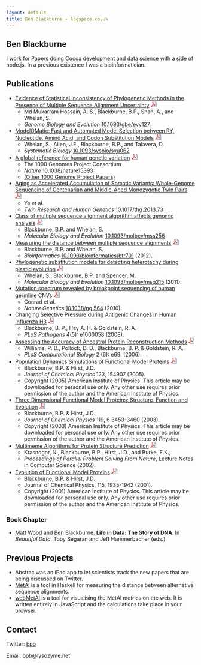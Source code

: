 ```yaml
---
layout: default
title: Ben Blackburne - logspace.co.uk
---
```


Ben Blackburne
--------------

I work for [Papers](http://papersapp.com/) doing Cocoa development and data science with a side of node.js. In a previous existence I was a bioinformatician.

Publications
------

-   [Evidence of Statistical Inconsistency of Phylogenetic Methods in the Presence of Multiple Sequence Alignment Uncertainty](http://dx.doi.org/10.1093/gbe/evv127) [![](/icons/pdf.png)](http://gbe.oxfordjournals.org/content/7/8/2102.full.pdf)
    -   Md Mukarram Hossain, A. S., Blackburne, B.P., Shah, A., and Whelan, S.
    -   *Genome Biology and Evolution* [10.1093/gbe/evv127.](http://dx.doi.org/10.1093/gbe/evv127)
-   [ModelOMatic: Fast and Automated Model Selection between RY, Nucleotide, Amino Acid, and Codon Substitution Models](http://dx.doi.org/10.1093/sysbio/syu062) [![](/icons/pdf.png)](http://sysbio.oxfordjournals.org/content/early/2014/10/07/sysbio.syu062.full.pdf)
    -   Whelan, S., Allen, J.E., Blackburne, B.P., and Talavera, D.
    -   *Systematic Biology* [10.1093/sysbio/syu062](http://dx.doi.org/10.1093/sysbio/syu062)
-   [A global reference for human genetic variation](http://dx.doi.org/10.1038/nature15393) [![](/icons/pdf.png)](http://www.nature.com/nature/journal/v526/n7571/pdf/nature15393.pdf)
    -   The 1000 Genomes Project Consortium
    -   *Nature* [10.1038/nature15393](http://dx.doi.org/10.1038/nature15393)
    -   [(Other 1000 Genome Project Papers)](http://www.ncbi.nlm.nih.gov/pubmed/?term=Blackburne%2C+Ben%5BFull+Investigator+Name%5D+AND+1000+Genomes+Project+Consortium)
-   [Aging as Accelerated Accumulation of Somatic Variants: Whole-Genome Sequencing of Centenarian and Middle-Aged Monozygotic Twin Pairs](http://dx.doi.org/10.1017/thg.2013.73) [![](/icons/pdf.png)](http://journals.cambridge.org/download.php?file=%2FTHG%2FTHG16_06%2FS183242741300073Xa.pdf&code=de031fc8e442abb0954f7b01a59f9543)
    -   Ye et al.
    -   *Twin Research and Human Genetics* [10.1017/thg.2013.73](http://dx.doi.org/10.1017/thg.2013.73)
-   [Class of multiple sequence alignment algorithm affects genomic analysis](http://dx.doi.org/10.1093/molbev/mss256) [![](/icons/pdf.png)](http://mbe.oxfordjournals.org/content/early/2012/12/04/molbev.mss256.full.pdf)
    -   Blackburne, B.P. and Whelan, S.
    -   *Molecular Biology and Evolution* [10.1093/molbev/mss256](http://dx.doi.org/10.1093/molbev/mss256)
-   [Measuring the distance between multiple sequence alignments](http://dx.doi.org/10.1093/bioinformatics/btr701) [![](/icons/pdf.png)](http://bioinformatics.oxfordjournals.org/content/28/4/495.full.pdf)
    -   Blackburne, B.P. and Whelan, S.
    -   *Bioinformatics* [10.1093/bioinformatics/btr701](http://dx.doi.org/10.1093/bioinformatics/btr701) (2012).
-   [Phylogenetic substitution models for detecting heterotachy during plastid evolution](http://dx.doi.org/10.1093/molbev/msq215) [![](/icons/pdf.png)](http://mbe.oxfordjournals.org/content/28/1/449.full.pdf)
    -   Whelan, S., Blackburne, B.P. and Spencer, M.
    -   *Molecular Biology and Evolution* [10.1093/molbev/msq215](http://dx.doi.org/10.1093/molbev/nmsq215) (2011).
-   [Mutation spectrum revealed by breakpoint sequencing of human germline CNVs](http://dx.doi.org/10.1038/ng.564) [![](/icons/pdf.png)](http://rdcu.be/g1Wf)
    -   Conrad et al.
    -   *Nature Genetics* [10.1038/ng.564](http://dx.doi.org/10.1038/ng.564) (2010).
-   [Changing Selective Pressure during Antigenic Changes in Human Influenza H3](http://dx.doi.org/10.1371/journal.ppat.1000058) [![](/icons/pdf.png)](http://dx.plos.org/10.1371/journal.ppat.1000058.pdf)
    -   Blackburne, B. P., Hay A. H. & Goldstein, R. A.
    -   *PLoS Pathogens* 4(5): e1000058 (2008).
-   [Assessing the Accuracy of Ancestral Protein Reconstruction Methods](http://dx.doi.org/10.1371/journal.pcbi.0020069) [![](/icons/pdf.png)](http://dx.plos.org/10.1371/journal.pcbi.0020069.pdf)
    -   Williams, P. D., Pollock, D. D., Blackburne, B. P. & Goldstein, R. A.
    -   *PLoS Computational Biology* 2 (6): e69. (2006).
-   [Population Dynamics Simulations of Functional Model Proteins](http://dx.doi.org/10.1063/1.2056545) [![](/icons/pdf.png)](papers/FMP-Population-Dynamics.pdf)
    -   Blackburne, B.P. & Hirst, J.D.
    -   *Journal of Chemical Physics* 123, 154907 (2005).
    -   <div class="copy">Copyright (2005) American Institute of Physics. This article may be downloaded for personal use only. Any other use requires prior permission of the author and the American Institute of Physics.</div>
-   [Three Dimensional Functional Model Proteins: Structure, Function and Evolution](http://dx.doi.org/10.1063/1.1590310) [![](/icons/pdf.png)](/papers/3D-Functional-Model-Proteins.pdf)
    -   Blackburne, B.P. & Hirst, J.D.
    -   *Journal of Chemical Physics* 119, 6 3453-3460 (2003).
    -   <div class="copy">Copyright (2003) American Institute of Physics. This article may be downloaded for personal use only. Any other use requires prior permission of the author and the American Institute of Physics.</div>
-   [Multimeme Algorithms for Protein Structure Prediction](http://www.springerlink.com/content/1valvewbl7ycy0bm/?p=927a9c48a5ab42b1b23b90c842a7ec89&pi=5) [![](/icons/pdf.png)](papers/ppsn2002.pdf)
    -   Krasnogor, N., Blackburne, B.P., Hirst, J.D., and Burke, E.K.,
    -   *Proceedings of Parallel Problem Solving From Nature*, Lecture Notes in Computer Science (2002).
-   [Evolution of Functional Model Proteins](http://dx.doi.org/10.1063/1.1383051) [![](/icons/pdf.png)](/papers/Evolution-of-Functional-Model-Proteins.pdf)
    -   Blackburne, B.P. & Hirst, J.D.
    -   Journal of Chemical Physics, 115, 1935-1942 (2001).
    -   <div class="copy">Copyright (2001) American Institute of Physics. This article may be downloaded for personal use only. Any other use requires prior permission of the author and the American Institute of Physics.</div>

### Book Chapter

-   Matt Wood and Ben Blackburne. **Life in Data: The Story of DNA**. In *Beautiful Data*, Toby Segaran and Jeff Hammerbacher (eds.)

Previous Projects
-----------------

* Abstrac was an iPad app to let scientists track the new papers that are being discussed on Twitter.
* [MetAl](http://kumiho.smith.man.ac.uk/whelan/software/metal/) is a tool in Haskell for measuring the distance between alternative sequence alignments.
* [webMetAl](https://github.com/benb/jsMetal) is a tool for visualising the MetAl metrics on the web. It is written entirely in JavaScript and the calculations take place in your browser.

Contact
-------

Twitter: [bpb](http://twitter.com/bpb)

Email: bpb@<span style="display:none;">null</span>lysozyme.net
